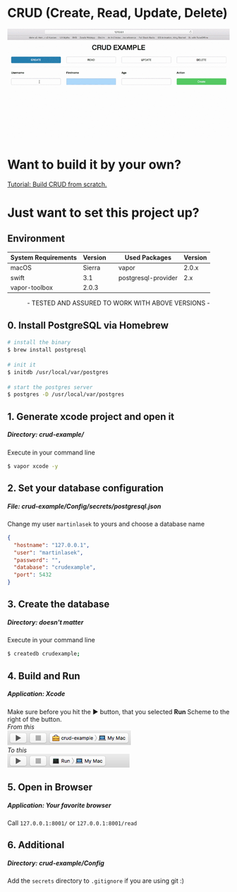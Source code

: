 # CRUD (Create, Read, Update, Delete)
![From](../images/crud.gif)

# Want to build it by your own?
[Tutorial: Build CRUD from scratch.](documentation/tutorial)

# Just want to set this project up?
## Environment
System Requirements | Version |  | Used Packages | Version |
------------ | ------------- | ------------- | ------------- | ------------- |
macOS | Sierra |  | vapor | 2.0.x |
swift | 3.1 |  | postgresql-provider | 2.x |
vapor-toolbox | 2.0.3 |

<center>- TESTED AND ASSURED TO WORK WITH ABOVE VERSIONS - </center>

## 0. Install PostgreSQL via Homebrew
```bash
# install the binary
$ brew install postgresql

# init it
$ initdb /usr/local/var/postgres

# start the postgres server
$ postgres -D /usr/local/var/postgres
```

## 1. Generate xcode project and open it
##### <b>Directory:</b> crud-example/
Execute in your command line
```bash
$ vapor xcode -y
```

## 2. Set your database configuration
##### <b>File:</b> crud-example/Config/secrets/postgresql.json
Change my user `martinlasek` to yours and choose a database name
```JSON
{
  "hostname": "127.0.0.1",
  "user": "martinlasek",
  "password": "",
  "database": "crudexample",
  "port": 5432
}
```

## 3. Create the database
##### <b>Directory:</b> <i>doesn't matter</i>
Execute in your command line
```bash
$ createdb crudexample;
```

## 4. Build and Run
##### <b>Application:</b> Xcode
Make sure before you hit the ► button, that you selected <b> Run </b> Scheme to the right of the button. <br>
<i>From this</i> <br>
![From](../images/Build_and_Run_1.png)
<br> <i>To this</i> <br>
![To](../images/Build_and_Run_2.png)

## 5. Open in Browser
##### <b>Application:</b> Your favorite browser
Call `127.0.0.1:8001/` or `127.0.0.1:8001/read`

## 6. Additional
##### <b>Directory:</b> crud-example/Config
Add the `secrets` directory to `.gitignore` if you are using git :)
